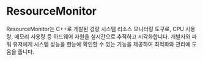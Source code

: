 # ResourceMonitor
ResourceMonitor는 C++로 개발된 경량 시스템 리소스 모니터링 도구로, CPU 사용량, 메모리 사용량 등 하드웨어 자원을 실시간으로 추적하고 시각화합니다. 개발자와 파워 유저에게 시스템 성능을 한눈에 확인할 수 있는 기능을 제공하여 최적화와 관리에 도움을 줍니다.
